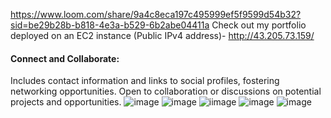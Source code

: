 https://www.loom.com/share/9a4c8eca197c495999ef5f9599d54b32?sid=be29b28b-b818-4e3a-b529-6b2abe04411a
Check out my portfolio deployed on an EC2 instance (Public IPv4 address)- http://43.205.73.159/
#### Connect and Collaborate:
Includes contact information and links to social profiles, fostering networking opportunities.
Open to collaboration or discussions on potential projects and opportunities.
![image](https://github.com/harshnayangithub/Portfolio-Website/assets/126700987/52893ec9-5dd9-46a5-9191-d61dd6111071)
![image](https://github.com/harshnayangithub/Portfolio-Website/assets/126700987/ee9df7fa-416a-4f3f-9020-07bedbaad7bb)
![iimage](https://github.com/harshnayangithub/Portfolio-Website/assets/126700987/6726548c-07b1-4e78-b4cc-4db1227b44fa)
![image](https://github.com/harshnayangithub/Portfolio-Website/assets/126700987/e6835a3d-656a-49a9-9b1e-8952a0d3abb1)
![image](https://github.com/harshnayangithub/Portfolio-Website/assets/126700987/dda6f549-1ba8-4097-aa8d-d26a41a504ea)
